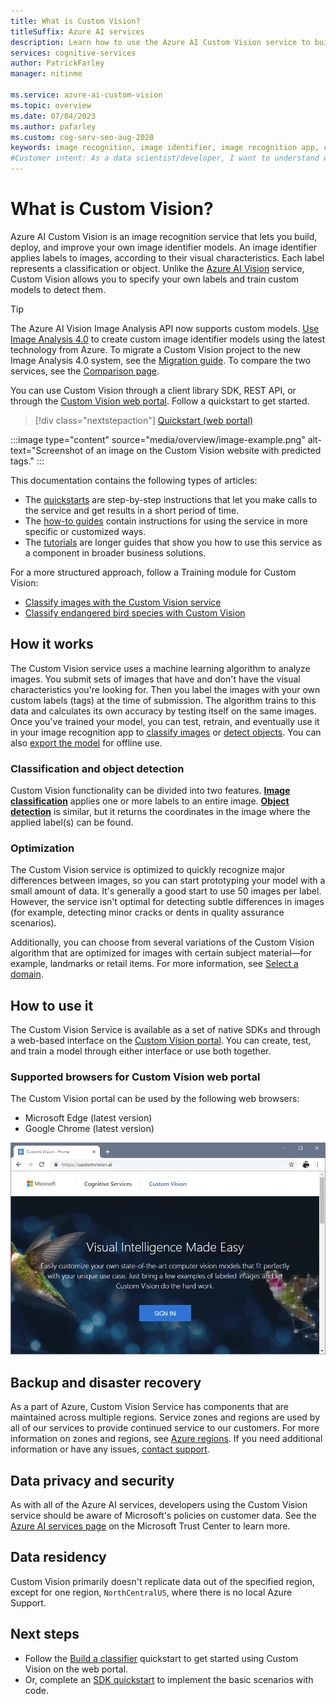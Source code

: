 ```yaml
---
title: What is Custom Vision?
titleSuffix: Azure AI services
description: Learn how to use the Azure AI Custom Vision service to build custom AI models to detect objects or classify images.
services: cognitive-services
author: PatrickFarley
manager: nitinme

ms.service: azure-ai-custom-vision
ms.topic: overview
ms.date: 07/04/2023
ms.author: pafarley
ms.custom: cog-serv-seo-aug-2020
keywords: image recognition, image identifier, image recognition app, custom vision
#Customer intent: As a data scientist/developer, I want to understand what the Custom Vision service does so that I can determine if it's suitable for my project.
---
```


# What is Custom Vision?

Azure AI Custom Vision is an image recognition service that lets you build, deploy, and improve your own image identifier models. An image identifier applies labels to images, according to their visual characteristics. Each label represents a classification or object. Unlike the [Azure AI Vision](../computer-vision/overview.md) service, Custom Vision allows you to specify your own labels and train custom models to detect them.

> [!TIP]
> The Azure AI Vision Image Analysis API now supports custom models. [Use Image Analysis 4.0](../computer-vision/how-to/model-customization.md) to create custom image identifier models using the latest technology from Azure. To migrate a Custom Vision project to the new Image Analysis 4.0 system, see the [Migration guide](../computer-vision/how-to/migrate-from-custom-vision.md). To compare the two services, see the [Comparison page](./concepts/compare-alternatives.md).

You can use Custom Vision through a client library SDK, REST API, or through the [Custom Vision web portal](https://customvision.ai/). Follow a quickstart to get started.

> [!div class="nextstepaction"]
> [Quickstart (web portal)](getting-started-build-a-classifier.md)

:::image type="content" source="media/overview/image-example.png" alt-text="Screenshot of an image on the Custom Vision website with predicted tags." :::

This documentation contains the following types of articles:
* The [quickstarts](./getting-started-build-a-classifier.md) are step-by-step instructions that let you make calls to the service and get results in a short period of time.
* The [how-to guides](./test-your-model.md) contain instructions for using the service in more specific or customized ways.
* The [tutorials](./iot-visual-alerts-tutorial.md) are longer guides that show you how to use this service as a component in broader business solutions.
<!--* The [conceptual articles](Vision-API-How-to-Topics/call-read-api.md) provide in-depth explanations of the service's functionality and features.-->

For a more structured approach, follow a Training module for Custom Vision:
* [Classify images with the Custom Vision service](/training/modules/classify-images-custom-vision/)
* [Classify endangered bird species with Custom Vision](/training/modules/cv-classify-bird-species/)

## How it works

The Custom Vision service uses a machine learning algorithm to analyze images. You submit sets of images that have and don't have the visual characteristics you're looking for. Then you label the images with your own custom labels (tags) at the time of submission. The algorithm trains to this data and calculates its own accuracy by testing itself on the same images. Once you've trained your model, you can test, retrain, and eventually use it in your image recognition app to [classify images](getting-started-build-a-classifier.md) or [detect objects](get-started-build-detector.md). You can also [export the model](export-your-model.md) for offline use.

### Classification and object detection

Custom Vision functionality can be divided into two features. **[Image classification](getting-started-build-a-classifier.md)** applies one or more labels to an entire image. **[Object detection](get-started-build-detector.md)** is similar, but it returns the coordinates in the image where the applied label(s) can be found.

### Optimization

The Custom Vision service is optimized to quickly recognize major differences between images, so you can start prototyping your model with a small amount of data. It's generally a good start to use 50 images per label. However, the service isn't optimal for detecting subtle differences in images (for example, detecting minor cracks or dents in quality assurance scenarios).

Additionally, you can choose from several variations of the Custom Vision algorithm that are optimized for images with certain subject material&mdash;for example, landmarks or retail items. For more information, see [Select a domain](select-domain.md).

## How to use it

The Custom Vision Service is available as a set of native SDKs and through a web-based interface on the [Custom Vision portal](https://customvision.ai/). You can create, test, and train a model through either interface or use both together.

### Supported browsers for Custom Vision web portal

The Custom Vision portal can be used by the following web browsers:
-	Microsoft Edge (latest version)
-	Google Chrome (latest version)

![Custom Vision website in a Chrome browser window](media/browser-home.png)

## Backup and disaster recovery

As a part of Azure, Custom Vision Service has components that are maintained across multiple regions. Service zones and regions are used by all of our services to provide continued service to our customers. For more information on zones and regions, see [Azure regions](../../availability-zones/az-overview.md). If you need additional information or have any issues, [contact support](/answers/topics/azure-custom-vision.html).


## Data privacy and security

As with all of the Azure AI services, developers using the Custom Vision service should be aware of Microsoft's policies on customer data. See the [Azure AI services page](https://www.microsoft.com/trustcenter/cloudservices/cognitiveservices) on the Microsoft Trust Center to learn more.

## Data residency

Custom Vision primarily doesn't replicate data out of the specified region, except for one region, `NorthCentralUS`, where there is no local Azure Support.

## Next steps

* Follow the [Build a classifier](getting-started-build-a-classifier.md) quickstart to get started using Custom Vision on the web portal.
* Or, complete an [SDK quickstart](quickstarts/image-classification.md) to implement the basic scenarios with code.
